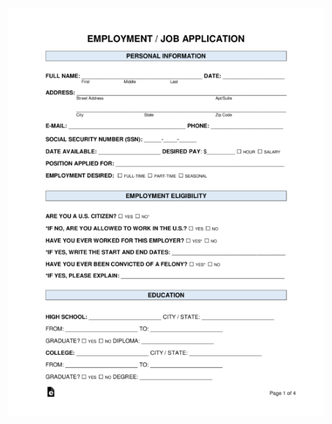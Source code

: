 ![jumpscare](https://raw.githubusercontent.com/baerchen201/LethalJumpscare/refs/heads/main/BepInEx/plugins/Images/jumpscare.png)
